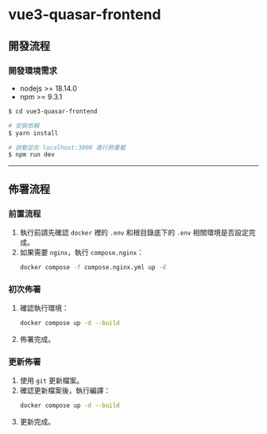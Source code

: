 # vue3-quasar-frontend 

## 開發流程

### 開發環境需求

- nodejs >= 18.14.0
- npm >= 9.3.1

```bash
$ cd vue3-quasar-frontend 

# 安裝依賴
$ yarn install

# 啟動並在 localhost:3000 進行熱重載
$ npm run dev
```

---

## 佈署流程

### 前置流程

1. 執行前請先確認 `docker` 裡的 `.env` 和根目錄底下的 `.env` 相關環境是否設定完成。
2. 如果需要 `nginx`，執行 `compose.nginx`：
   ```bash
   docker compose -f compose.nginx.yml up -d
   ```

### 初次佈署

1. 確認執行環境：

   ```bash
   docker compose up -d --build
   ```

2. 佈署完成。

### 更新佈署

1. 使用 `git` 更新檔案。
2. 確認更新檔案後，執行編譯：
   ```bash
   docker compose up -d --build
   ```
3. 更新完成。